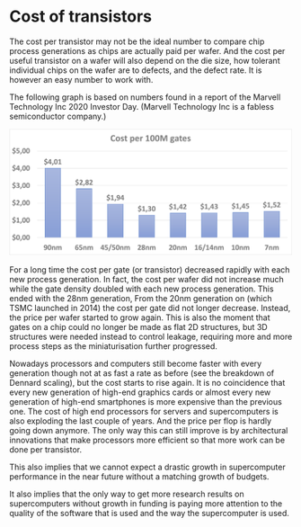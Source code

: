 # Cost of transistors

The cost per transistor may not be the ideal number to compare chip process generations
as chips are actually paid per wafer. And the cost per useful transistor on a wafer will
also depend on the die size, how tolerant individual chips on the wafer are to defects,
and the defect rate. It is however an easy number to work with.

The following graph is based on numbers found in a report of the Marvell Technology Inc 2020 Investor Day. 
(Marvell Technology Inc is a fabless semiconductor company.)

![Cost per 100M gates](../img/C05_S03_01_cost_transistor.png)

For a long time the cost per gate (or transistor) decreased rapidly with each 
new process generation. In fact, the cost per wafer did not increase much while the
gate density doubled with each new process generation. This ended with the 28nm
generation, From the 20nm generation on (which TSMC launched in 2014) the cost
per gate did not longer decrease. Instead, the price per wafer started to grow 
again. This is also the moment that gates on a chip could no longer be made as
flat 2D structures, but 3D structures were needed instead to control leakage,
requiring more and more process steps as the miniaturisation further progressed.

Nowadays processors and computers still become faster with every generation though
not at as fast a rate as before (see the breakdown of Dennard scaling), but the cost
starts to rise again. It is no coincidence that every new generation of high-end
graphics cards or almost every new generation of high-end smartphones is more 
expensive than the previous one. The cost of high end processors for servers and
supercomputers is also exploding the last couple of years. And the price per flop
is hardly going down anymore. The only way this can still improve is by 
architectural innovations that make processors more efficient so that more work
can be done per transistor.

This also implies that we cannot expect a drastic growth in supercomputer performance
in the near future without a matching growth of budgets. 

It also implies that the only way to get more research results on supercomputers
without growth in funding is paying more attention to the quality of the software
that is used and the way the supercomputer is used.

